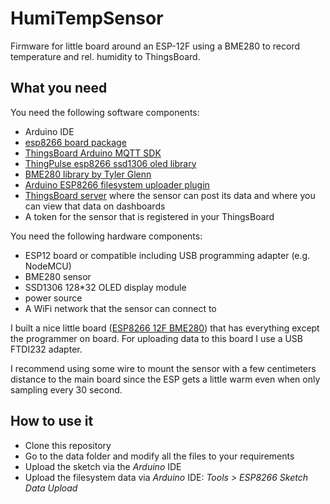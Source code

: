 # HumiTempSensor
Firmware for little board around an ESP-12F using a BME280 to record temperature and rel. humidity to ThingsBoard.

## What you need
You need the following software components:
- Arduino IDE
- [esp8266 board package](https://github.com/esp8266/Arduino)
- [ThingsBoard Arduino MQTT SDK](https://github.com/thingsboard/ThingsBoard-Arduino-MQTT-SDK)
- [ThingPulse esp8266 ssd1306 oled library](https://github.com/ThingPulse/esp8266-oled-ssd1306)
- [BME280 library by Tyler Glenn](https://github.com/finitespace/BME280)
- [Arduino ESP8266 filesystem uploader plugin](https://github.com/esp8266/arduino-esp8266fs-plugin/)
- [ThingsBoard server](https://thingsboard.io/) where the sensor can post its data and where you can view that data on dashboards
- A token for the sensor that is registered in your ThingsBoard

You need the following hardware components:
- ESP12 board or compatible including USB programming adapter (e.g. NodeMCU)
- BME280 sensor
- SSD1306 128*32 OLED display module
- power source
- A WiFi network that the sensor can connect to

I built a nice little board ([ESP8266 12F BME280](https://easyeda.com/jostsalathe/ESP8266-12e-Base-Board_copy)) that has everything except the programmer on board. For uploading data to this board I use a USB FTDI232 adapter.

I recommend using some wire to mount the sensor with a few centimeters distance to the main board since the ESP gets a little warm even when only sampling every 30 second.

## How to use it
- Clone this repository
- Go to the data folder and modify all the files to your requirements
- Upload the sketch via the *Arduino* IDE
- Upload the filesystem data via *Arduino* IDE: *Tools > ESP8266 Sketch Data Upload*
